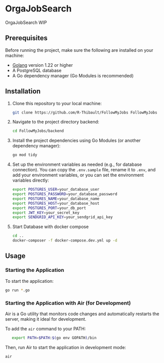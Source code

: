 # OrgaJobSearch

OrgaJobSearch WIP

## Prerequisites

Before running the project, make sure the following are installed on your machine:

- [Golang](https://golang.org/dl/) version 1.22 or higher
- A PostgreSQL database
- A Go dependency manager (Go Modules is recommended)

## Installation

1. Clone this repository to your local machine:

   ```bash
   git clone https://github.com/R-Thibault/FollowMyJobs FollowMyJobs
   ```

2. Navigate to the project directory backend:

   ```bash
   cd FollowMyJobs/backend
   ```

3. Install the project dependencies using Go Modules (or another dependency manager):

   ```bash
   go mod tidy
   ```

4. Set up the environment variables as needed (e.g., for database connection). You can copy the `.env.sample` file, rename it to `.env`, and add your environment variables, or you can set the environment variables directly:

   ```bash
   export POSTGRES_USER=your_database_user
   export POSTGRES_PASSWORD=your_database_password
   export POSTGRES_NAME=your_database_name
   export POSTGRES_HOST=your_database_host
   export POSTGRES_PORT=your_db_port
   export JWT_KEY=your_secret_key
   export SENDGRID_API_KEY=your_sendgrid_api_key
   ```

5. Start Database with docker compose

   ```bash
   cd ..
   docker-composer -f docker-compose.dev.yml up -d
   ```

## Usage

### Starting the Application

To start the application:

```bash
go run *.go
```

### Starting the Application with Air (for Development)

Air is a Go utility that monitors code changes and automatically restarts the server, making it ideal for development.

To add the `air` command to your PATH:

```bash
   export PATH=$PATH:$(go env GOPATH)/bin
```

Then, run Air to start the application in development mode:

```bash
air
```
